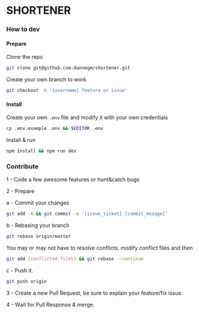 # SHORTENER

### How to dev

#### Prepare

Clone the repo
```bash
git clone git@github.com:dannegm/shortener.git
```

Create your own branch to work
```bash
git checkout -b '[username] feature or issue'
```

#### Install

Create your own `.env` file and modify it with your own credentials
```bash
cp .env.example .env && $EDITOR .env
```

Install & run
```bash
npm install && npm run dev
```

### Contribute

1 - Code a few awesome features or hunt&catch bugs

2 - Prepare

a - Commit your changes
```bash
git add -A && git commit -m '[issue_ticket] [commit_mesage]'
```

b - Rebasing your branch
```bash
git rebase origin/master
```

You may or may not have to resolve conflicts, modify conflict files and then
```bash
git add [conflicted_files] && git rebase -—continue
```

c - Push it.
```bash
git push origin
```

3 - Create a new Pull Request, be sure to explain your feature/fix issue.

4 - Wait for Pull Response & merge.